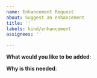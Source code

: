 ```yaml
---
name: Enhancement Request
about: Suggest an enhancement
title: ''
labels: kind/enhancement
assignees: ''

---
```

**What would you like to be added**:

**Why is this needed**:
